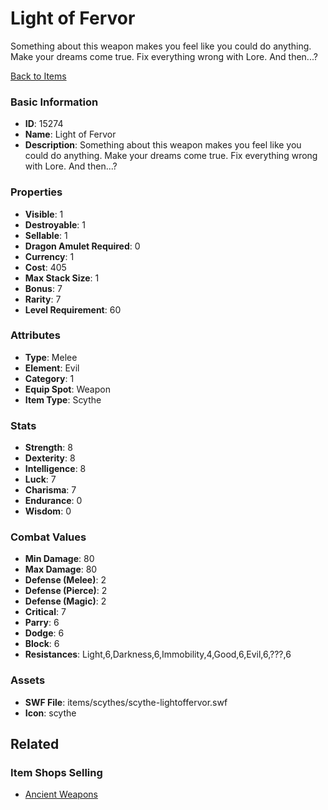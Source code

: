 # Light of Fervor

Something about this weapon makes you feel like you could do anything. Make your dreams come true. Fix everything wrong with Lore. And then...?

[Back to Items](../items.md)

### Basic Information

- **ID**: 15274
- **Name**: Light of Fervor
- **Description**: Something about this weapon makes you feel like you could do anything. Make your dreams come true. Fix everything wrong with Lore. And then...?

### Properties

- **Visible**: 1
- **Destroyable**: 1
- **Sellable**: 1
- **Dragon Amulet Required**: 0
- **Currency**: 1
- **Cost**: 405
- **Max Stack Size**: 1
- **Bonus**: 7
- **Rarity**: 7
- **Level Requirement**: 60

### Attributes

- **Type**: Melee
- **Element**: Evil
- **Category**: 1
- **Equip Spot**: Weapon
- **Item Type**: Scythe

### Stats

- **Strength**: 8
- **Dexterity**: 8
- **Intelligence**: 8
- **Luck**: 7
- **Charisma**: 7
- **Endurance**: 0
- **Wisdom**: 0

### Combat Values

- **Min Damage**: 80
- **Max Damage**: 80
- **Defense (Melee)**: 2
- **Defense (Pierce)**: 2
- **Defense (Magic)**: 2
- **Critical**: 7
- **Parry**: 6
- **Dodge**: 6
- **Block**: 6
- **Resistances**: Light,6,Darkness,6,Immobility,4,Good,6,Evil,6,???,6

### Assets

- **SWF File**: items/scythes/scythe-lightoffervor.swf
- **Icon**: scythe

## Related

### Item Shops Selling

- [Ancient Weapons](../item-shops/484-ancient-weapons.md)

